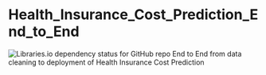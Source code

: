 # Health_Insurance_Cost_Prediction_End_to_End
![Libraries.io dependency status for GitHub repo](https://img.shields.io/librariesio/github/Keshtech2002/Health_Insurance_Cost_Prediction_End_to_End?logo=jupyter&logoColor=%23F37626&label=3.0.14&labelColor=%23F37626)
End to End from data cleaning to deployment of Health Insurance Cost Prediction
